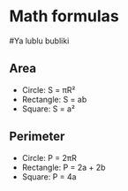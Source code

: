 # Math formulas

#Ya lublu bubliki

## Area

- Circle: S = πR²
- Rectangle: S = ab
- Square: S = a²

## Perimeter

- Circle: P = 2πR
- Rectangle: P = 2a + 2b
- Square: P = 4a
